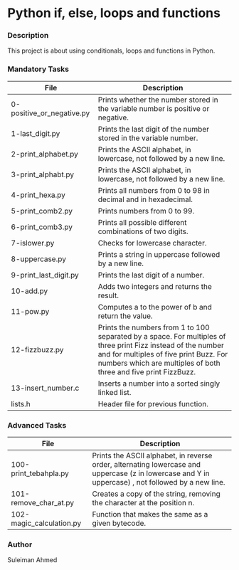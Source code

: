 # Python if, else, loops and functions

### Description
This project is about using conditionals, loops and functions in Python.

### Mandatory Tasks
| File | Description |
| ------ | ------ |
| 0-positive_or_negative.py | Prints whether the number stored in the variable number is positive or negative. |
| 1-last_digit.py | Prints the last digit of the number stored in the variable number. |
| 2-print_alphabet.py| Prints the ASCII alphabet, in lowercase, not followed by a new line. |
| 3-print_alphabt.py | Prints the ASCII alphabet, in lowercase, not followed by a new line. |
| 4-print_hexa.py | Prints all numbers from 0 to 98 in decimal and in hexadecimal.  |
| 5-print_comb2.py | Prints numbers from 0 to 99. |
| 6-print_comb3.py | Prints all possible different combinations of two digits. |
| 7-islower.py | Checks for lowercase character. |
| 8-uppercase.py | Prints a string in uppercase followed by a new line. |
| 9-print_last_digit.py | Prints the last digit of a number. |
| 10-add.py | Adds two integers and returns the result. |
| 11-pow.py | Computes a to the power of b and return the value. |
| 12-fizzbuzz.py | Prints the numbers from 1 to 100 separated by a space. For multiples of three print Fizz instead of the number and for multiples of five print Buzz. For numbers which are multiples of both three and five print FizzBuzz. |
| 13-insert_number.c | Inserts a number into a sorted singly linked list. |
| lists.h | Header file for previous function. |

### Advanced Tasks
| File | Description |
| ------ | ------ |
| 100-print_tebahpla.py | Prints the ASCII alphabet, in reverse order, alternating lowercase and uppercase (z in lowercase and Y in uppercase) , not followed by a new line. |
| 101-remove_char_at.py | Creates a copy of the string, removing the character at the position n. |
| 102-magic_calculation.py | Function that makes the same as a given bytecode. |

### Author
Suleiman Ahmed
